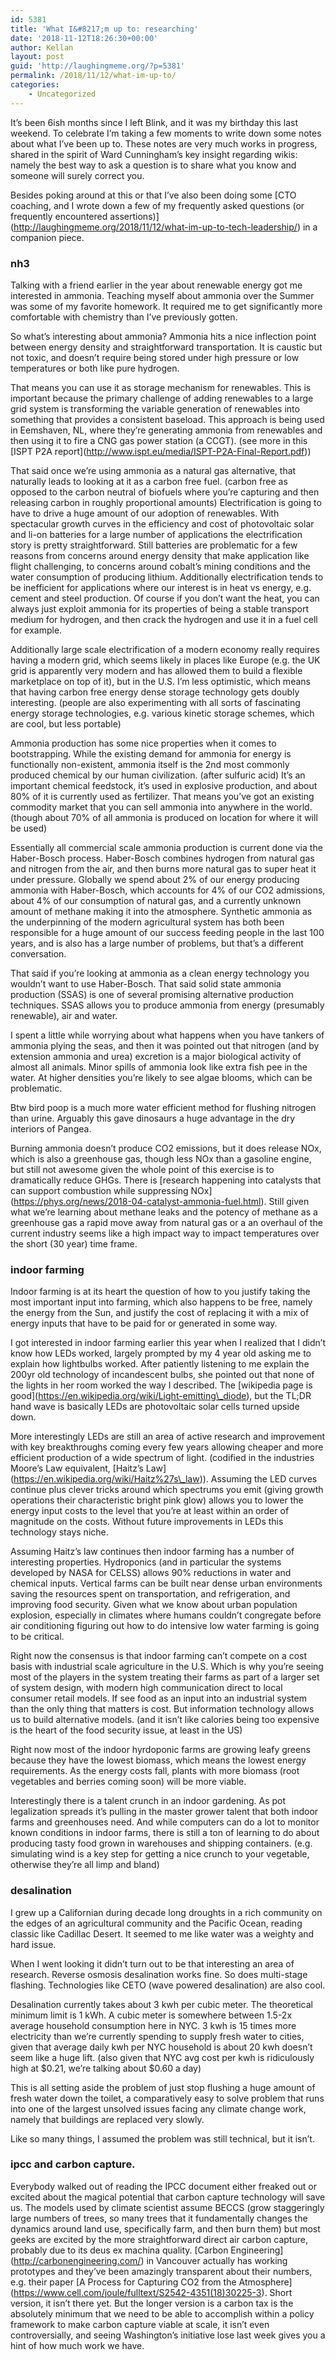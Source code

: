 ```yaml
---
id: 5381
title: 'What I&#8217;m up to: researching'
date: '2018-11-12T18:26:30+00:00'
author: Kellan
layout: post
guid: 'http://laughingmeme.org/?p=5381'
permalink: /2018/11/12/what-im-up-to/
categories:
    - Uncategorized
---
```


It’s been 6ish months since I left Blink, and it was my birthday this last weekend. To celebrate I’m taking a few moments to write down some notes about what I’ve been up to. These notes are very much works in progress, shared in the spirit of Ward Cunningham’s key insight regarding wikis: namely the best way to ask a question is to share what you know and someone will surely correct you.

Besides poking around at this or that I’ve also been doing some \[CTO coaching, and I wrote down a few of my frequently asked questions (or frequently encountered assertions)\](http://laughingmeme.org/2018/11/12/what-im-up-to-tech-leadership/) in a companion piece.

### nh3

Talking with a friend earlier in the year about renewable energy got me interested in ammonia. Teaching myself about ammonia over the Summer was some of my favorite homework. It required me to get significantly more comfortable with chemistry than I’ve previously gotten.

So what’s interesting about ammonia? Ammonia hits a nice inflection point between energy density and straightforward transportation. It is caustic but not toxic, and doesn’t require being stored under high pressure or low temperatures or both like pure hydrogen.

That means you can use it as storage mechanism for renewables. This is important because the primary challenge of adding renewables to a large grid system is transforming the variable generation of renewables into something that provides a consistent baseload. This approach is being used in Eemshaven, NL, where they’re generating ammonia from renewables and then using it to fire a CNG gas power station (a CCGT). (see more in this \[ISPT P2A report\](http://www.ispt.eu/media/ISPT-P2A-Final-Report.pdf))

That said once we’re using ammonia as a natural gas alternative, that naturally leads to looking at it as a carbon free fuel. (carbon free as opposed to the carbon neutral of biofuels where you’re capturing and then releasing carbon in roughly proportional amounts) Electrification is going to have to drive a huge amount of our adoption of renewables. With spectacular growth curves in the efficiency and cost of photovoltaic solar and li-on batteries for a large number of applications the electrification story is pretty straightforward. Still batteries are problematic for a few reasons from concerns around energy density that make application like flight challenging, to concerns around cobalt’s mining conditions and the water consumption of producing lithium. Additionally electrification tends to be inefficient for applications where our interest is in heat vs energy, e.g. cement and steel production. Of course if you don’t want the heat, you can always just exploit ammonia for its properties of being a stable transport medium for hydrogen, and then crack the hydrogen and use it in a fuel cell for example.

Additionally large scale electrification of a modern economy really requires having a modern grid, which seems likely in places like Europe (e.g. the UK grid is apparently very modern and has allowed them to build a flexible marketplace on top of it), but in the U.S. I’m less optimistic, which means that having carbon free energy dense storage technology gets doubly interesting. (people are also experimenting with all sorts of fascinating energy storage technologies, e.g. various kinetic storage schemes, which are cool, but less portable)

Ammonia production has some nice properties when it comes to bootstrapping. While the existing demand for ammonia for energy is functionally non-existent, ammonia itself is the 2nd most commonly produced chemical by our human civilization. (after sulfuric acid) It’s an important chemical feedstock, it’s used in explosive production, and about 80% of it is currently used as fertilizer. That means you’ve got an existing commodity market that you can sell ammonia into anywhere in the world. (though about 70% of all ammonia is produced on location for where it will be used)

Essentially all commercial scale ammonia production is current done via the Haber-Bosch process. Haber-Bosch combines hydrogen from natural gas and nitrogen from the air, and then burns more natural gas to super heat it under pressure. Globally we spend about 2% of our energy producing ammonia with Haber-Bosch, which accounts for 4% of our CO2 admissions, about 4% of our consumption of natural gas, and a currently unknown amount of methane making it into the atmosphere. Synthetic ammonia as the underpinning of the modern agricultural system has both been responsible for a huge amount of our success feeding people in the last 100 years, and is also has a large number of problems, but that’s a different conversation.

That said if you’re looking at ammonia as a clean energy technology you wouldn’t want to use Haber-Bosch. That said solid state ammonia production (SSAS) is one of several promising alternative production techniques. SSAS allows you to produce ammonia from energy (presumably renewable), air and water.

I spent a little while worrying about what happens when you have tankers of ammonia plying the seas, and then it was pointed out that nitrogen (and by extension ammonia and urea) excretion is a major biological activity of almost all animals. Minor spills of ammonia look like extra fish pee in the water. At higher densities you’re likely to see algae blooms, which can be problematic.

Btw bird poop is a much more water efficient method for flushing nitrogen than urine. Arguably this gave dinosaurs a huge advantage in the dry interiors of Pangea.

Burning ammonia doesn’t produce CO2 emissions, but it does release NOx, which is also a greenhouse gas, though less NOx than a gasoline engine, but still not awesome given the whole point of this exercise is to dramatically reduce GHGs. There is \[research happening into catalysts that can support combustion while suppressing NOx\](https://phys.org/news/2018-04-catalyst-ammonia-fuel.html). Still given what we’re learning about methane leaks and the potency of methane as a greenhouse gas a rapid move away from natural gas or a an overhaul of the current industry seems like a high impact way to impact temperatures over the short (30 year) time frame.

### indoor farming

Indoor farming is at its heart the question of how to you justify taking the most important input into farming, which also happens to be free, namely the energy from the Sun, and justify the cost of replacing it with a mix of energy inputs that have to be paid for or generated in some way.

I got interested in indoor farming earlier this year when I realized that I didn’t know how LEDs worked, largely prompted by my 4 year old asking me to explain how lightbulbs worked. After patiently listening to me explain the 200yr old technology of incandescent bulbs, she pointed out that none of the lights in her room worked the way I described. The \[wikipedia page is good\](https://en.wikipedia.org/wiki/Light-emitting\_diode), but the TL;DR hand wave is basically LEDs are photovoltaic solar cells turned upside down.

More interestingly LEDs are still an area of active research and improvement with key breakthroughs coming every few years allowing cheaper and more efficient production of a wide spectrum of light. (codified in the industries Moore’s Law equivalent, \[Haitz’s Law\](https://en.wikipedia.org/wiki/Haitz%27s\_law)). Assuming the LED curves continue plus clever tricks around which spectrums you emit (giving growth operations their characteristic bright pink glow) allows you to lower the energy input costs to the level that you’re at least within an order of magnitude on the costs. Without future improvements in LEDs this technology stays niche.

Assuming Haitz’s law continues then indoor farming has a number of interesting properties. Hydroponics (and in particular the systems developed by NASA for CELSS) allows 90% reductions in water and chemical inputs. Vertical farms can be built near dense urban environments saving the resources spent on transportation, and refrigeration, and improving food security. Given what we know about urban population explosion, especially in climates where humans couldn’t congregate before air conditioning figuring out how to do intensive low water farming is going to be critical.

Right now the consensus is that indoor farming can’t compete on a cost basis with industrial scale agriculture in the U.S. Which is why you’re seeing most of the players in the system treating their farms as part of a larger set of system design, with modern high communication direct to local consumer retail models. If see food as an input into an industrial system than the only thing that matters is cost. But information technology allows us to build alternative models. (and it isn’t like calories being too expensive is the heart of the food security issue, at least in the US)

Right now most of the indoor hyrdoponic farms are growing leafy greens because they have the lowest biomass, which means the lowest energy requirements. As the energy costs fall, plants with more biomass (root vegetables and berries coming soon) will be more viable.

Interestingly there is a talent crunch in an indoor gardening. As pot legalization spreads it’s pulling in the master grower talent that both indoor farms and greenhouses need. And while computers can do a lot to monitor known conditions in indoor farms, there is still a ton of learning to do about producing tasty food grown in warehouses and shipping containers. (e.g. simulating wind is a key step for getting a nice crunch to your vegetable, otherwise they’re all limp and bland)

### desalination

I grew up a Californian during decade long droughts in a rich community on the edges of an agricultural community and the Pacific Ocean, reading classic like Cadillac Desert. It seemed to me like water was a weighty and hard issue.

When I went looking it didn’t turn out to be that interesting an area of research. Reverse osmosis desalination works fine. So does multi-stage flashing. Technologies like CETO (wave powered desalination) are also cool.

Desalination currently takes about 3 kwh per cubic meter. The theoretical minimum limit is 1 kWh. A cubic meter is somewhere between 1.5-2x average household consumption here in NYC. 3 kwh is 15 times more electricity than we’re currently spending to supply fresh water to cities, given that average daily kwh per NYC household is about 20 kwh doesn’t seem like a huge lift. (also given that NYC avg cost per kwh is ridiculously high at $0.21, we’re talking about $0.60 a day)

This is all setting aside the problem of just stop flushing a huge amount of fresh water down the toilet, a comparatively easy to solve problem that runs into one of the largest unsolved issues facing any climate change work, namely that buildings are replaced very slowly.

Like so many things, I assumed the problem was still technical, but it isn’t.

### ipcc and carbon capture.

Everybody walked out of reading the IPCC document either freaked out or excited about the magical potential that carbon capture technology will save us. The models used by climate scientist assume BECCS (grow staggeringly large numbers of trees, so many trees that it fundamentally changes the dynamics around land use, specifically farm, and then burn them) but most geeks are excited by the more straightforward direct air carbon capture, probably due to its deus ex machina quality. \[Carbon Engineering\](http://carbonengineering.com/) in Vancouver actually has working prototypes and they’ve been amazingly transparent about their numbers, e.g. their paper \[A Process for Capturing CO2 from the Atmosphere\](https://www.cell.com/joule/fulltext/S2542-4351(18)30225-3). Short version, it isn’t there yet. But the longer version is a carbon tax is the absolutely minimum that we need to be able to accomplish within a policy framework to make carbon capture viable at scale, it isn’t even controversially, and seeing Washington’s initiative lose last week gives you a hint of how much work we have.